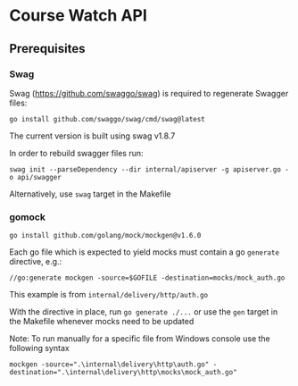 # Course Watch API
## Prerequisites
### Swag
Swag (https://github.com/swaggo/swag) is required to regenerate Swagger
files:

`go install github.com/swaggo/swag/cmd/swag@latest`

The current version is built using swag v1.8.7

In order to rebuild swagger files run:

`swag init --parseDependency --dir internal/apiserver -g apiserver.go -o api/swagger`

Alternatively, use `swag` target in the Makefile

### gomock

`go install github.com/golang/mock/mockgen@v1.6.0`

Each go file which is expected to yield mocks must contain a go `generate` directive, e.g.:

`//go:generate mockgen -source=$GOFILE -destination=mocks/mock_auth.go`

This example is from `internal/delivery/http/auth.go`

With the directive in place, run `go generate ./...` or use the `gen` target in the Makefile whenever mocks need to be updated 

Note: To run manually for a specific file from Windows console use the following syntax 

`mockgen -source=".\internal\delivery\http\auth.go" -destination=".\internal\delivery\http\mocks\mock_auth.go"`
